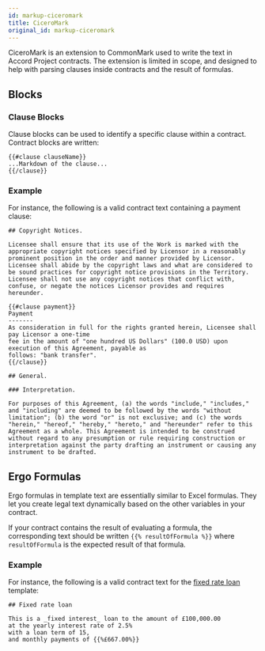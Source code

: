 ```yaml
---
id: markup-ciceromark
title: CiceroMark
original_id: markup-ciceromark
---
```


CiceroMark is an extension to CommonMark used to write the text in Accord Project contracts. The extension is limited in scope, and designed to help with parsing clauses inside contracts and the result of formulas.

## Blocks

### Clause Blocks

Clause blocks can be used to identify a specific clause within a contract. Contract blocks are written:
```
{{#clause clauseName}}
...Markdown of the clause...
{{/clause}}
```

### Example

For instance, the following is a valid contract text containing a payment clause:

```tem
## Copyright Notices.

Licensee shall ensure that its use of the Work is marked with the appropriate copyright notices specified by Licensor in a reasonably prominent position in the order and manner provided by Licensor. Licensee shall abide by the copyright laws and what are considered to be sound practices for copyright notice provisions in the Territory. Licensee shall not use any copyright notices that conflict with, confuse, or negate the notices Licensor provides and requires hereunder.

{{#clause payment}}
Payment
-------
As consideration in full for the rights granted herein, Licensee shall pay Licensor a one-time
fee in the amount of "one hundred US Dollars" (100.0 USD) upon execution of this Agreement, payable as
follows: "bank transfer".
{{/clause}}

## General.

### Interpretation.

For purposes of this Agreement, (a) the words "include," "includes," and "including" are deemed to be followed by the words "without limitation"; (b) the word "or" is not exclusive; and (c) the words "herein," "hereof," "hereby," "hereto," and "hereunder" refer to this Agreement as a whole. This Agreement is intended to be construed without regard to any presumption or rule requiring construction or interpretation against the party drafting an instrument or causing any instrument to be drafted.
```

## Ergo Formulas

Ergo formulas in template text are essentially similar to Excel formulas. They let you create legal text dynamically based on the other variables in your contract.

If your contract contains the result of evaluating a formula, the corresponding text should be written `{{% resultOfFormula %}}` where `resultOfFormula` is the expected result of that formula.

### Example

For instance, the following is a valid contract text for the [fixed rate loan](https://templates.accordproject.org/fixed-interests@0.5.2.html) template:

```tem
## Fixed rate loan

This is a _fixed interest_ loan to the amount of £100,000.00
at the yearly interest rate of 2.5%
with a loan term of 15,
and monthly payments of {{%£667.00%}}
```
